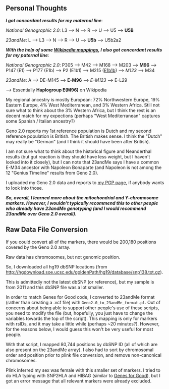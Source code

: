 Personal Thoughts
-----------------

***I got concordant results for my maternal line***:

*National Genographic 2.0*: L3 --> N --> R --> U --> U5 --> **U5B**

*23andMe*: L --> L3 --> N --> R --> U --> **U5b** --> U5b2a2


***With the help of some [Wikipedia mappings](https://en.wikipedia.org/wiki/Human_Y-chromosome_DNA_haplogroup), I also got concordant results for my paternal line***:

*National Genographic 2.0*: P305 --> M42 --> M168 --> M203 --> **M96** --> P147 (E1) --> P177 (E1b) --> P2 (E1b1) --> M215 ([E1b1b](https://www.eupedia.com/europe/Haplogroup_E1b1b_Y-DNA.shtml)) --> *M123* --> M34

*23andMe*: A --> DE-M145 --> **E-M96** --> *E-M123* --> E-L29

--> Essentially **Haplogroup E(M96)** on Wikipedia

My regional ancestry is mostly European: 72% Northwestern Europe, 19% Eastern Europe, 4% West Mediterranean, and 3% Western Africa.  Still not sure what to think about the 3% Western Africa, but I think the rest is an decent match for my expections (perhaps "West Mediterranean" captures some Spanish / Italian ancestry?)

Geno 2.0 reports my 1st reference population is Dutch and my second reference population is British.  The British makes sense.  I think the "Dutch" may really be "German" (and I think it should have been after British).

I am not sure what to think about the historical figure and Neanderthal results (but gut reaction is they should have less weight, but I haven't looked into it closely), but I can note that 23andMe says I have a common E-M34 ancestor with Napoleon Bonaparte (and Napoleon is not among the 12 "Genius Timeline" results from Geno 2.0).

I uploaded my Geno 2.0 data and reports to [my PGP page](https://my.pgp-hms.org/profile/hu832966), if anybody wants to look into those.

***So, overall, I learned more about the mitochondrial and Y-chromosome markers.  However, I wouldn't typically recommend this to other people who already have 23andMe genotyping (and I would recommend 23andMe over Geno 2.0 overall).***

Raw Data File Conversion
-----------

If you could convert all of the markers, there would be 200,180 positions covered by the Geno 2.0 array.

Raw data has chromosomes, but not genomic position.

So, I downloaded all hg19 dbSNP locations (from http://hgdownload.soe.ucsc.edu/goldenPath/hg19/database/snp138.txt.gz).

This is admittedly not the latest dbSNP (or reference), but my sample is from 2011 and this dbSNP file was a lot smaller.

In order to match Genes for Good code, I converted to 23andMe format (rather than creating a .vcf file) with `Geno2.0_to_23andMe_format.pl`.  Out of concerns about being able to support other people's use of these scripts, you need to modify the file (but, hopefully, you just have to change the variables towards the top of the script).  This mapping is only for markers with rsIDs, and it may take a little while (perhaps ~20 minutes?).  However, for the reasons below, I would guess this won't be very useful for most people.

With that script, I mapped 80,744 positions by dbSNP ID (all of which are also present on the 23andMe array).  I also had to sort by chromosomal order and position prior to plink file conversion, and remove non-canonical chromosomes.

Plink inferred my sex was female with this smaller set of markers.  I tried to do HLA typing with SNP2HLA and HIBAG (similar to [Genes for Good](https://github.com/cwarden45/DTC_Scripts/tree/master/Genes_for_Good)), but I got an error message that all relevant markers were already excluded.
